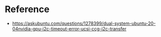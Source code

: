 # Reference
- https://askubuntu.com/questions/1278399/dual-system-ubuntu-20-04nvidia-gpu-i2c-timeout-error-ucsi-ccg-i2c-transfer
